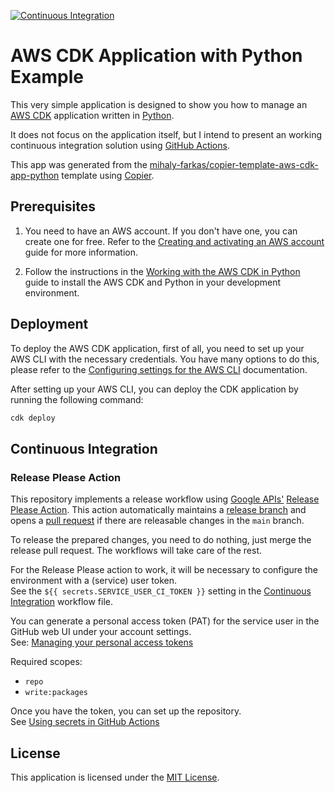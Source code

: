 [![Continuous Integration](https://github.com/mihaly-farkas/aws-cdk-app-python-example/actions/workflows/continuous-integration.yaml/badge.svg)](https://github.com/mihaly-farkas/aws-cdk-app-python-example/actions/workflows/continuous-integration.yaml)

# AWS CDK Application with Python Example

This very simple application is designed to show you how to manage an [AWS CDK](https://aws.amazon.com/cdk/)
application written in [Python](https://www.python.org/).

It does not focus on the application itself, but I intend to present an working continuous integration solution using
[GitHub Actions](https://github.com/features/actions).

This app was generated from the
[mihaly-farkas/copier-template-aws-cdk-app-python](https://github.com/mihaly-farkas/copier-template-aws-cdk-app-python)
template using [Copier](https://copier.readthedocs.io/en/stable/).

## Prerequisites

1. You need to have an AWS account. If you don't have one, you can create one for free. Refer to the
   [Creating and activating an AWS account](https://aws.amazon.com/premiumsupport/knowledge-center/create-and-activate-aws-account/)
   guide for more information.

2. Follow the instructions in the
   [Working with the AWS CDK in Python](https://docs.aws.amazon.com/cdk/v2/guide/work-with-cdk-python.html) guide to
   install the AWS CDK and Python in your development environment.

## Deployment

To deploy the AWS CDK application, first of all, you need to set up your AWS CLI with the necessary credentials.
You have many options to do this, please refer to the
[Configuring settings for the AWS CLI](https://docs.aws.amazon.com/cli/latest/userguide/cli-chap-configure.html)
documentation.

After setting up your AWS CLI, you can deploy the CDK application by running the following command:

```bash
cdk deploy
```

## Continuous Integration

### Release Please Action

This repository implements a release workflow using [Google APIs'](https://github.com/googleapis)
[Release Please Action](https://github.com/googleapis/release-please-action). This action automatically maintains a
[release branch](https://github.com/mihaly-farkas/aws-cdk-app-python-example/tree/release-please--branches--main)
and opens a [pull request](https://github.com/mihaly-farkas/aws-cdk-app-python-example/pulls) if there are releasable
changes in the `main` branch.

To release the prepared changes, you need to do nothing, just merge the release pull request. The workflows will
take care of the rest.

For the Release Please action to work, it will be necessary to configure the environment with a (service) user
token.<br>
See the `${{ secrets.SERVICE_USER_CI_TOKEN }}` setting in the
[Continuous Integration](.github/workflows/continuous-integration.yaml) workflow file.

You can generate a personal access token (PAT) for the service user in the GitHub web UI under your account
settings.<br>
See: [Managing your personal access tokens](https://docs.github.com/en/authentication/keeping-your-account-and-data-secure/managing-your-personal-access-tokens)

Required scopes:

* `repo`
* `write:packages`

Once you have the token, you can set up the repository. <br>
See [Using secrets in GitHub Actions](https://docs.github.com/en/actions/security-for-github-actions/security-guides/using-secrets-in-github-actions#creating-secrets-for-a-repository)

## License <a name="License"></a>

This application is licensed under the [MIT License](LICENSE).

